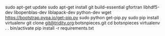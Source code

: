 sudo apt-get update
sudo apt-get install git build-essential gfortran libhdf5-dev libopenblas-dev liblapack-dev python-dev
wget https://bootstrap.pypa.io/get-pip.py
sudo python get-pip.py 
sudo pip install virtualenv
git clone git@tridity.org:botsnpieces.git
cd botsnpieces
virtualenv .
. bin/activate
pip install -r requirements.txt 
